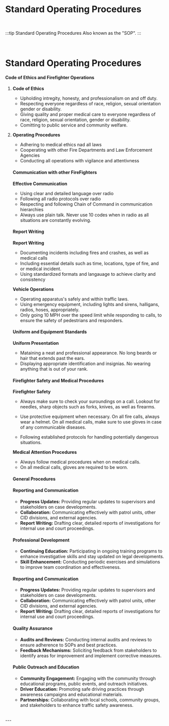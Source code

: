 # Standard Operating Procedures

<br/>

:::tip Standard Operating Procedures
Also known as the "SOP".
:::

<br/>

# Standard Operating Procedures


#### Code of Ethics and Firefighter Operations

1. **Code of Ethics**

    - Upholding intregity, honesty, and professionalism on and off duty. 
    - Respecting everyone regardless of race, religion, sexual orientation gender or disability. 
    - Giving quality and proper medical care to everyone regardless of race, religion, sexual orientation, gender or disability.
    - Comitting to public service and community welfare. 


2. **Operating Procedures**
    - Adhering to medical ethics nad all laws
    - Cooperating with other Fire Departments and Law Enforcement Agencies
    - Conducting all operations with vigilance and attentivness

    #### Communication with other FireFighters

    **Effective Communication** 

    - Using clear and detailed language over radio
    - Following all radio protocols over radio 
    - Respecting and following Chain of Command in communication hierarchies
    - Always use plain talk. Never use 10 codes when in radio as all situations are constantly evolving. 

    #### Report Writing

     **Report Writing** 

     - Documenting incidents including fires and crashes, as well as medical calls
     - Including essential details such as time, locations, type of fire, and or medical incident.
     - Using standardized formats and langauage to achieve clarity and consistency

     **Vehicle Operations**

     - Operating apparatus's safely and within traffic laws. 
     - Using emergency equipment, including lights and sirens, halligans, radios, hoses, appropriately. 
     - Only going 10 MPH over the speed limit while responding to calls, to ensure the safety of pedestrians and responders. 


     #### Uniform and Equipment Standards

     **Uniform Presentation**

     - Mataining a neat and professional appearance. No long beards or hair that extends past the ears. 
     - Displaying appropriate identification and insignias. No wearing anything that is out of your rank. 

    #### Firefighter Safety and Medical Procedures

    **Firefighter Safety**

    - Always make sure to check your suroundings on a call. Lookout for needles, sharp objects such as forks, knives, as well as firearms. 

    - Use protective equipment when necessary. On all fire calls, always wear a helmet. On all medical calls, make sure to use gloves in case of any communicable diseases. 

    - Following established protocols for handling potentially dangerous situations. 

    **Medical Attention Procedures**

    - Always follow medical procedures when on medical calls. 
    - On all medical calls, gloves are required to be worn. 


    #### General Procedures

     #### Reporting and Communication
    - **Progress Updates:** Providing regular updates to supervisors and stakeholders on case developments.
    - **Collaboration:** Communicating effectively with patrol units, other CID divisions, and external agencies.
    - **Report Writing:** Drafting clear, detailed reports of investigations for internal use and court proceedings.

    #### Professional Development
   
    - **Continuing Education:** Participating in ongoing training programs to enhance investigative skills and stay updated on legal developments.
    - **Skill Enhancement:** Conducting periodic exercises and simulations to improve team coordination and effectiveness.

     #### Reporting and Communication
    - **Progress Updates:** Providing regular updates to supervisors and stakeholders on case developments.
    - **Collaboration:** Communicating effectively with patrol units, other CID divisions, and external agencies.
    - **Report Writing:** Drafting clear, detailed reports of investigations for internal use and court proceedings.


     #### Quality Assurance
    - **Audits and Reviews:** Conducting internal audits and reviews to ensure adherence to SOPs and best practices.
    - **Feedback Mechanisms:** Soliciting feedback from stakeholders to identify areas for improvement and implement corrective measures.


     #### Public Outreach and Education
    - **Community Engagement:** Engaging with the community through educational programs, public events, and outreach initiatives.
    - **Driver Education:** Promoting safe driving practices through awareness campaigns and educational materials.
    - **Partnerships:** Collaborating with local schools, community groups, and stakeholders to enhance traffic safety awareness.


<br/>
---
<br/>
